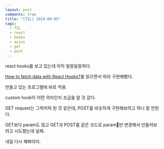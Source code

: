 ```yaml
---
layout: post
comments: true
title: "[TIL] 2019-09-05"
tags:
  - TIL
  - react
  - hooks
  - axios
  - get
  - post
---
```


react hooks를 보고 있는데 아직 알쏭달쏭하다.

[How to fetch data with React Hooks?](https://www.robinwieruch.de/react-hooks-fetch-data)를 읽으면서 따라 구현해봤다.

만들고 있는 프로그램에 바로 적용.

custom hook이 어떤 의미인지 조금을 알 것 같다.

GET request는 그럭저럭 된 것 같은데, POST를 비슷하게 구현해보려고 하니 잘 안된다.

GET보다 param도 많고 GET과 POST를 같은 코드로 param만 변경해서 만들어보려고 시도했는데 실패.

내일 다시 해봐야지.
